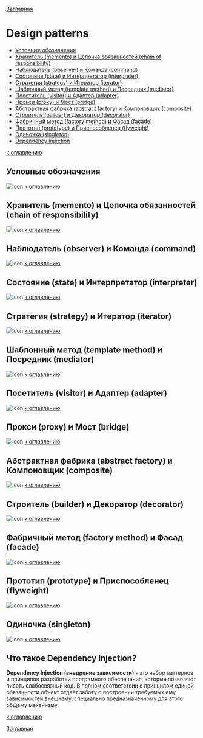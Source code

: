[Заглавная](README.md)

# Design patterns
+ [Условные обозначения](design-patterns.md#Условные-обозначения)
+ [Хранитель (memento) и Цепочка обязанностей (chain of responsibility)](design-patterns.md#Хранитель-(memento)-и-Цепочка-обязанностей-(chain-of-responsibility))
+ [Наблюдатель (observer) и Команда (command)](design-patterns.md#Наблюдатель-(observer)-и-Команда-(command))
+ [Состояние (state) и Интерпретатор (interpreter)](design-patterns.md#Состояние-(state)-Интерпретатор-(interpreter))
+ [Стратегия (strategy) и Итератор (iterator)](design-patterns.md#Стратегия-(strategy)-и-Итератор-(iterator))
+ [Шаблонный метод (template method) и Посредник (mediator)](design-patterns.md#Шаблонный-метод-(template-method)-и-Посредник-(mediator))
+ [Посетитель (visitor) и Адаптер (adapter)](design-patterns.md#Посетитель-(visitor)-и-Адаптер-(adapter))
+ [Прокси (proxy) и Мост (bridge)](design-patterns.md#Прокси-(proxy)-и-Мост-(bridge))
+ [Абстрактная фабрика (abstract factory) и Компоновщик (composite)](design-patterns.md#Абстрактная-фабрика-(abstract-factory)-и-Компоновщик-(composite))
+ [Строитель (builder) и Декоратор (decorator)](design-patterns.md#Строитель-(builder)-и-Декоратор-(decorator))
+ [Фабричный метод (factory method) и Фасад (facade)](design-patterns.md#Фабричный-метод-(factory-method)-и-Фасад-(facade))
+ [Прототип (prototype) и Приспособленец (flyweight)](design-patterns.md#Прототип-(prototype)-и-Приспособленец-(flyweight))
+ [Одиночка (singleton)](design-patterns.md#Одиночка-(singleton))
+ [Dependency Injection](design-patterns.md#Dependency-Injection)

[к оглавлению](#Design-patterns)

## Условные обозначения
![icon][title]
[к оглавлению](#Design-patterns)
## Хранитель (memento) и Цепочка обязанностей (chain of responsibility)
![icon][memento_chainofresponsibility]
[к оглавлению](#Design-patterns)
## Наблюдатель (observer) и Команда (command)
![icon][observer_command]
[к оглавлению](#Design-patterns)
## Состояние (state) и Интерпретатор (interpreter)
![icon][state_interpreter]
[к оглавлению](#Design-patterns)
## Стратегия (strategy) и Итератор (iterator)
![icon][strategy_iterator]
[к оглавлению](#Design-patterns)
## Шаблонный метод (template method) и Посредник (mediator)
![icon][templatemethod_mediator]
[к оглавлению](#Design-patterns)
## Посетитель (visitor) и Адаптер (adapter)
![icon][visitor_adapter]
[к оглавлению](#Design-patterns)
## Прокси (proxy) и Мост (bridge)
![icon][proxy_bridge]
[к оглавлению](#Design-patterns)
## Абстрактная фабрика (abstract factory) и Компоновщик (composite)
![icon][abstractfactory_composite]
[к оглавлению](#Design-patterns)
## Строитель (builder) и Декоратор (decorator)
![icon][builder_decorator]
[к оглавлению](#Design-patterns)
## Фабричный метод (factory method) и Фасад (facade)
![icon][factorymethod_facade]
[к оглавлению](#Design-patterns)
## Прототип (prototype) и Приспособленец (flyweight)
![icon][prototype_flyweight]
[к оглавлению](#Design-patterns)
## Одиночка (singleton)
![icon][singleton]
[к оглавлению](#Design-patterns)

[title]:img/pattern/pattern_1.PNG
[memento_chainofresponsibility]:img/pattern/pattern_2.PNG
[observer_command]:img/pattern/pattern_3.PNG
[state_interpreter]:img/pattern/pattern_4.PNG
[strategy_iterator]:img/pattern/pattern_5.PNG
[templatemethod_mediator]:img/pattern/pattern_6.PNG
[visitor_adapter]:img/pattern/pattern_7.PNG
[proxy_bridge]:img/pattern/pattern_8.PNG
[abstractfactory_composite]:img/pattern/pattern_9.PNG
[builder_decorator]:img/pattern/pattern_10.PNG
[factorymethod_facade]:img/pattern/pattern_11.PNG
[prototype_flyweight]:img/pattern/pattern_12.PNG
[singleton]:img/pattern/pattern_13.PNG

## Что такое Dependency Injection?
**Dependency Injection (внедрение зависимости)** - это набор паттернов и принципов разработки програмного обеспечения, которые позволяют писать слабосвязный код. В полном соответствии с принципом единой обязанности объект отдаёт заботу о построении требуемых ему зависимостей внешнему, специально предназначенному для этого общему механизму.

[к оглавлению](#Design-patterns)

[Заглавная](README.md)